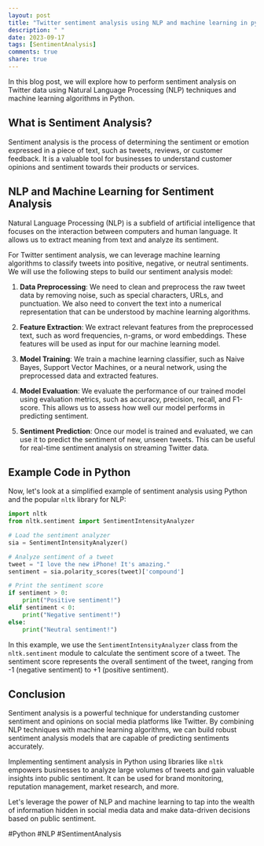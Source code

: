 ```yaml
---
layout: post
title: "Twitter sentiment analysis using NLP and machine learning in python"
description: " "
date: 2023-09-17
tags: [SentimentAnalysis]
comments: true
share: true
---
```


In this blog post, we will explore how to perform sentiment analysis on Twitter data using Natural Language Processing (NLP) techniques and machine learning algorithms in Python.

## What is Sentiment Analysis?

Sentiment analysis is the process of determining the sentiment or emotion expressed in a piece of text, such as tweets, reviews, or customer feedback. It is a valuable tool for businesses to understand customer opinions and sentiment towards their products or services.

## NLP and Machine Learning for Sentiment Analysis

Natural Language Processing (NLP) is a subfield of artificial intelligence that focuses on the interaction between computers and human language. It allows us to extract meaning from text and analyze its sentiment.

For Twitter sentiment analysis, we can leverage machine learning algorithms to classify tweets into positive, negative, or neutral sentiments. We will use the following steps to build our sentiment analysis model:

1. **Data Preprocessing**: We need to clean and preprocess the raw tweet data by removing noise, such as special characters, URLs, and punctuation. We also need to convert the text into a numerical representation that can be understood by machine learning algorithms.

2. **Feature Extraction**: We extract relevant features from the preprocessed text, such as word frequencies, n-grams, or word embeddings. These features will be used as input for our machine learning model.

3. **Model Training**: We train a machine learning classifier, such as Naive Bayes, Support Vector Machines, or a neural network, using the preprocessed data and extracted features.

4. **Model Evaluation**: We evaluate the performance of our trained model using evaluation metrics, such as accuracy, precision, recall, and F1-score. This allows us to assess how well our model performs in predicting sentiment.

5. **Sentiment Prediction**: Once our model is trained and evaluated, we can use it to predict the sentiment of new, unseen tweets. This can be useful for real-time sentiment analysis on streaming Twitter data.

## Example Code in Python

Now, let's look at a simplified example of sentiment analysis using Python and the popular `nltk` library for NLP:

```python
import nltk
from nltk.sentiment import SentimentIntensityAnalyzer

# Load the sentiment analyzer
sia = SentimentIntensityAnalyzer()

# Analyze sentiment of a tweet
tweet = "I love the new iPhone! It's amazing."
sentiment = sia.polarity_scores(tweet)['compound']

# Print the sentiment score
if sentiment > 0:
    print("Positive sentiment!")
elif sentiment < 0:
    print("Negative sentiment!")
else:
    print("Neutral sentiment!")
```

In this example, we use the `SentimentIntensityAnalyzer` class from the `nltk.sentiment` module to calculate the sentiment score of a tweet. The sentiment score represents the overall sentiment of the tweet, ranging from -1 (negative sentiment) to +1 (positive sentiment).

## Conclusion

Sentiment analysis is a powerful technique for understanding customer sentiment and opinions on social media platforms like Twitter. By combining NLP techniques with machine learning algorithms, we can build robust sentiment analysis models that are capable of predicting sentiments accurately.

Implementing sentiment analysis in Python using libraries like `nltk` empowers businesses to analyze large volumes of tweets and gain valuable insights into public sentiment. It can be used for brand monitoring, reputation management, market research, and more.

Let's leverage the power of NLP and machine learning to tap into the wealth of information hidden in social media data and make data-driven decisions based on public sentiment.

#Python #NLP #SentimentAnalysis